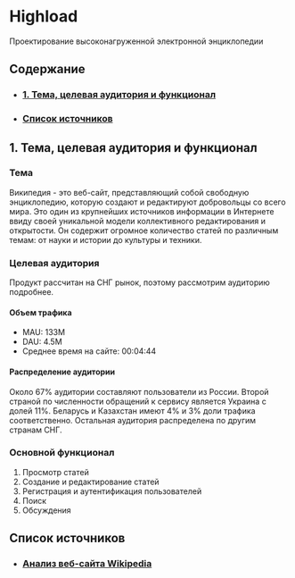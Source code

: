 # Highload

Проектирование высоконагруженной электронной энциклопедии

## Содержание

- ### [1. Тема, целевая аудитория и функционал](#1_part)
- ### [Список источников](#sources)

## 1. Тема, целевая аудитория и функционал <a name="1_part"></a>

### Тема

Википедия - это веб-сайт, представляющий собой свободную энциклопедию, которую создают и редактируют добровольцы со всего мира. Это один из крупнейших источников информации в Интернете ввиду своей уникальной модели коллективного редактирования и открытости. Он содержит огромное количество статей по различным темам: от науки и истории до культуры и техники.

### Целевая аудитория

Продукт рассчитан на СНГ рынок, поэтому рассмотрим аудиторию подробнее.

#### Объем трафика

- MAU: 133M
- DAU: 4.5M
- Среднее время на сайте: 00:04:44

#### Распределение аудитории

Около 67% аудитории составляют пользователи из России. Второй страной по численности обращений к сервису является Украина с долей 11%. Беларусь и Казахстан имеют 4% и 3% доли трафика соответственно. Остальная аудитория распределена по другим странам СНГ.

### Основной функционал

1. Просмотр статей
2. Создание и редактирование статей
3. Регистрация и аутентификация пользователей
4. Поиск
5. Обсуждения

## Список источников <a name="sources"></a>

- ### [Анализ веб-сайта Wikipedia](https://pro.similarweb.com/?_gl=1*1vcnwco*_ga*MTMwMjg4OTQ2OS4xNzA4MjQzODc1*_ga_V5DSP51YD0*MTcwODI0Mzg3NS4xLjEuMTcwODI0NTM1OS4xNy4wLjA.#/digitalsuite/websiteanalysis/overview/website-performance/*/999/3m?webSource=Total&key=ru.wikipedia.org)
